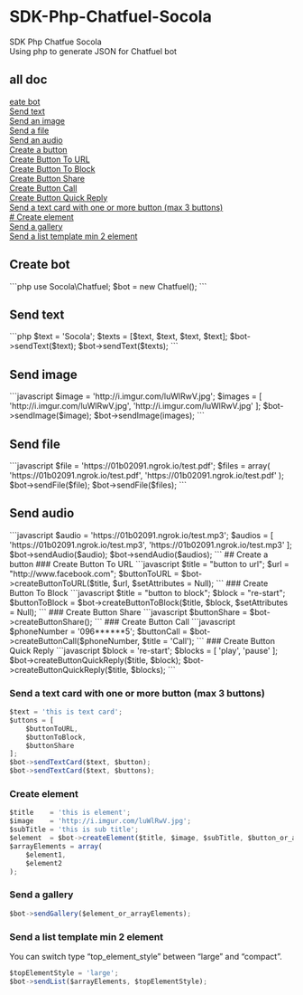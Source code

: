 # SDK-Php-Chatfuel-Socola
SDK Php Chatfue Socola <br>
Using php to generate JSON for Chatfuel bot

## all doc
[eate bot](#create-bot)<br>
[Send text](#Send-text-messages)<br>
[Send an image](#Send-an-image)<br>
[Send a file](#Send-a-file)<br>
[Send an audio](#Send-an-audio)<br>
[Create a button](#Create-a-button)<br>
[Create Button To URL](#Create-Button-To-URL)<br>
[Create Button To Block](#Create-Button-To-Block)<br>
[Create Button Share](#Create-Button-Share)<br>
[Create Button Call](#Create-Button-Call)<br>
[Create Button Quick Reply](#Create-Button-Quick-Reply)<br>
[Send a text card with one or more button (max 3 buttons)](#Send-a-text-card-with-one-or-more-button-(max-3-buttons))<br>
[# Create element](#Create-element)<br>
[Send a gallery](#Send-a-gallery)<br>
[Send a list template min 2 element](#Send-a-list-template-min-2-element)<br>

<h2 id="create-bot">Create bot</h2>
```php
use Socola\Chatfuel;
$bot = new Chatfuel();
```
<h2 id="send-text">Send text</h2>
```php
$text = 'Socola';
$texts = [$text, $text, $text, $text];
$bot->sendText($text);
$bot->sendText($texts);
```
<h2 id="send-image">Send image</h2>
```javascript
$image = 'http://i.imgur.com/luWlRwV.jpg';
$images = [
	'http://i.imgur.com/luWlRwV.jpg',
	'http://i.imgur.com/luWlRwV.jpg'
];
$bot->sendImage($image);
$bot->sendImage(images);
```
<h2 id="send-file">Send file</h2>
```javascript
$file = 'https://01b02091.ngrok.io/test.pdf';
$files = array(
	'https://01b02091.ngrok.io/test.pdf',
	'https://01b02091.ngrok.io/test.pdf'
);
$bot->sendFile($file);
$bot->sendFile($files);
```
<h2 id="send-audio">Send audio</h2>
```javascript
$audio = 'https://01b02091.ngrok.io/test.mp3';
$audios = [
	'https://01b02091.ngrok.io/test.mp3',
	'https://01b02091.ngrok.io/test.mp3'
];
$bot->sendAudio($audio);
$bot->sendAudio($audios);
```
## Create a button
### Create Button To URL
```javascript
$title = "button to url";
$url = "http://www.facebook.com";
$buttonToURL = $bot->createButtonToURL($title, $url, $setAttributes = Null);
```
### Create Button To Block
```javascript
$title = "button to block";
$block = "re-start";
$buttonToBlock = $bot->createButtonToBlock($title, $block, $setAttributes = Null);
```
### Create Button Share
```javascript
$buttonShare = $bot->createButtonShare();
```
### Create Button Call
```javascript
$phoneNumber = '096******5';
$buttonCall  = $bot->createButtonCall($phoneNumber, $title = 'Call');
```
### Create Button Quick Reply
```javascript
$block = 're-start';
$blocks = [
	'play',
	'pause'
];
$bot->createButtonQuickReply($title, $block);
$bot->createButtonQuickReply($title, $blocks);
```

### Send a text card with one or more button (max 3 buttons)
```javascript
$text = 'this is text card';
$uttons = [
	$buttonToURL,
	$buttonToBlock,
	$buttonShare
];
$bot->sendTextCard($text, $button);
$bot->sendTextCard($text, $buttons);
```

### Create element
```javascript
$title    = 'this is element';
$image    = 'http://i.imgur.com/luWlRwV.jpg';
$subTitle = 'this is sub title';
$element  = $bot->createElement($title, $image, $subTitle, $button_or_arrayButtons);
$arrayElements = array(
	$element1,
	$element2
);
```

### Send a gallery
```javascript
$bot->sendGallery($element_or_arrayElements);
```

### Send a list template min 2 element
You can switch type “top_element_style” between “large” and “compact”.
```javascript
$topElementStyle = 'large';
$bot->sendList($arrayElements, $topElementStyle);
```
